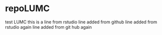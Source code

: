 # repoLUMC
test LUMC
this is a line from rstudio
line added from github
line added from rstudio again 
line added from git hub again
